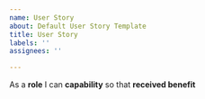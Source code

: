 ```yaml
---
name: User Story
about: Default User Story Template
title: User Story
labels: ''
assignees: ''

---
```


As a **role** I can **capability** so that **received benefit**
